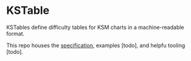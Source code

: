 # KSTable

KSTables define difficulty tables for KSM charts in a machine-readable format.

This repo houses the [specification](kstable-spec.md), examples [todo], and helpfu tooling [todo].
